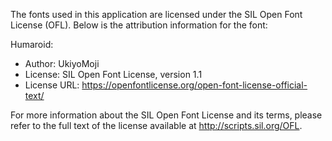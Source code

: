 The fonts used in this application are licensed under the SIL Open Font License (OFL). Below is the attribution information for the font:

Humaroid:
   - Author: UkiyoMoji
   - License: SIL Open Font License, version 1.1
   - License URL: https://openfontlicense.org/open-font-license-official-text/

   For more information about the SIL Open Font License and its terms, please refer to the full text of the license available at http://scripts.sil.org/OFL.
